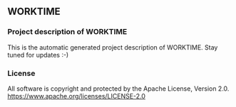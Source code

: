 ## WORKTIME
### Project description of WORKTIME
This is the automatic generated project description of WORKTIME. Stay tuned for updates :-)
### License
All software is copyright and protected by the Apache License, Version 2.0.
https://www.apache.org/licenses/LICENSE-2.0